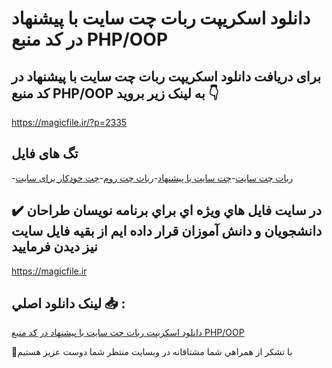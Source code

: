 # دانلود اسکریپت ربات چت سایت با پیشنهاد در کد منبع PHP/OOP

## برای دریافت دانلود اسکریپت ربات چت سایت با پیشنهاد در کد منبع PHP/OOP به لینک زیر بروید 👇

https://magicfile.ir/?p=2335

## تگ های فایل

-[ربات چت سایت](https://magicfile.ir/product/%d8%a7%d8%b3%da%a9%d8%b1%db%8c%d9%be%d8%aa-%d8%b1%d8%a8%d8%a7%d8%aa-%da%86%d8%aa-%d8%b3%d8%a7%db%8c%d8%aa-%d8%a8%d8%a7-%d9%be%db%8c%d8%b4%d9%86%d9%87%d8%a7%d8%af-php/)-[چت سایت با پیشنهاد](https://magicfile.ir/product/%d8%a7%d8%b3%da%a9%d8%b1%db%8c%d9%be%d8%aa-%d8%b1%d8%a8%d8%a7%d8%aa-%da%86%d8%aa-%d8%b3%d8%a7%db%8c%d8%aa-%d8%a8%d8%a7-%d9%be%db%8c%d8%b4%d9%86%d9%87%d8%a7%d8%af-php/)-[ربات چت روم](https://magicfile.ir/product/%d8%a7%d8%b3%da%a9%d8%b1%db%8c%d9%be%d8%aa-%d8%b1%d8%a8%d8%a7%d8%aa-%da%86%d8%aa-%d8%b3%d8%a7%db%8c%d8%aa-%d8%a8%d8%a7-%d9%be%db%8c%d8%b4%d9%86%d9%87%d8%a7%d8%af-php/)-[چت خودکار برای سایت](https://magicfile.ir/product/%d8%a7%d8%b3%da%a9%d8%b1%db%8c%d9%be%d8%aa-%d8%b1%d8%a8%d8%a7%d8%aa-%da%86%d8%aa-%d8%b3%d8%a7%db%8c%d8%aa-%d8%a8%d8%a7-%d9%be%db%8c%d8%b4%d9%86%d9%87%d8%a7%d8%af-php/)

## ✔️ در سايت فايل هاي ويژه اي براي برنامه نويسان طراحان دانشجويان و دانش آموزان قرار داده ايم از بقيه فايل سايت نيز ديدن فرماييد

https://magicfile.ir


## لينک دانلود اصلي 📥 :

[دانلود اسکریپت ربات چت سایت با پیشنهاد در کد منبع PHP/OOP](https://magicfile.ir/product/%d8%a7%d8%b3%da%a9%d8%b1%db%8c%d9%be%d8%aa-%d8%b1%d8%a8%d8%a7%d8%aa-%da%86%d8%aa-%d8%b3%d8%a7%db%8c%d8%aa-%d8%a8%d8%a7-%d9%be%db%8c%d8%b4%d9%86%d9%87%d8%a7%d8%af-php/) 


🙏با تشکر از همراهي شما مشتاقانه در وبسایت منتظر شما دوست عزیز هستیم

